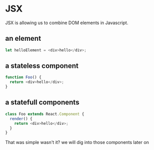 # JSX
JSX is allowing us to combine DOM elements in Javascript.  

## an element
```javascript
let helloElement = <div>hello</div>;
```

## a stateless component
```javascript
function Foo() {
  return <div>hello</div>;
}
```

## a statefull components
```javascript
class Foo extends React.Component {
  render() {
    return <div>hello</div>;
  }
}
```
That was simple wasn't it? we will dig into those components later on
